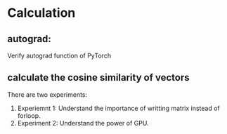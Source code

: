 # Calculation
## autograd:
Verify autograd function of PyTorch
## calculate the cosine similarity of vectors
There are two experiments:
1. Experiemnt 1: Understand the importance of writting matrix instead of forloop.
2. Experiment 2: Understand the power of GPU.
